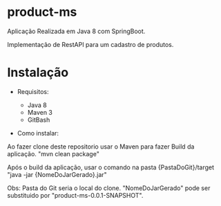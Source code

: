 # product-ms

Aplicação Realizada em Java 8 com SpringBoot.

Implementação de RestAPI para um cadastro de produtos.


# Instalação
  
  - Requisitos:
      - Java 8
      - Maven 3
      - GitBash    
  
  - Como instalar:
  
  Ao fazer clone deste repositorio usar o Maven para fazer Build da aplicação.
    "mvn clean package"
  
  Após o build da aplicação, usar o comando na pasta {PastaDoGit}/target
    "java -jar {NomeDoJarGerado}.jar"
  
  Obs: Pasta do Git seria o local do clone.
       "NomeDoJarGerado" pode ser substituido por "product-ms-0.0.1-SNAPSHOT".
  
